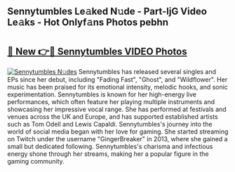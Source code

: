 ## Sennytumbles Le𝚊ked N𝚞de - Part-ljG Video Le𝚊ks - Hot Onlyf𝚊ns Photos pebhn

# <h2><a href="http://ab61030.deff.icu/?id=Sennytumbles">🔗 New 👉🔴 Sennytumbles VIDEO Photos</a></h2>

[![Sennytumbles N𝚞des](https://i.imgur.com/rIISA9y.gif)](http://ab61030.deff.icu/?id=Sennytumbles)
Sennytumbles has released several singles and EPs since her debut, including "Fading Fast", "Ghost", and "Wildflower". Her music has been praised for its emotional intensity, melodic hooks, and sonic experimentation. Sennytumbles is known for her high-energy live performances, which often feature her playing multiple instruments and showcasing her impressive vocal range. She has performed at festivals and venues across the UK and Europe, and has supported established artists such as Tom Odell and Lewis Capaldi. Sennytumbles's journey into the world of social media began with her love for gaming. She started streaming on Twitch under the username "GingerBreaker" in 2013, where she gained a small but dedicated following. Sennytumbles's charisma and infectious energy shone through her streams, making her a popular figure in the gaming community.
